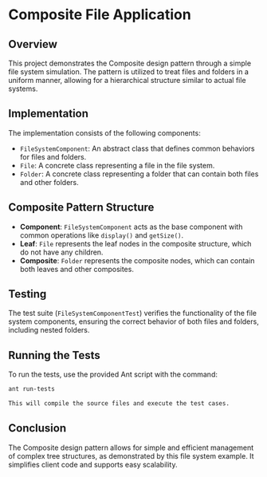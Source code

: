 # Composite File Application

## Overview
This project demonstrates the Composite design pattern through a simple file system simulation.
 The pattern is utilized to treat files and folders in a uniform manner, allowing for a hierarchical structure similar to actual file systems.

## Implementation
The implementation consists of the following components:
- `FileSystemComponent`: An abstract class that defines common behaviors for files and folders.
- `File`: A concrete class representing a file in the file system.
- `Folder`: A concrete class representing a folder that can contain both files and other folders.

## Composite Pattern Structure
- **Component**: `FileSystemComponent` acts as the base component with common operations like `display()` and `getSize()`.
- **Leaf**: `File` represents the leaf nodes in the composite structure, which do not have any children.
- **Composite**: `Folder` represents the composite nodes, which can contain both leaves and other composites.

## Testing
The test suite (`FileSystemComponentTest`) verifies the functionality of the file system components, ensuring the correct behavior of both files and folders, including nested folders.

## Running the Tests
To run the tests, use the provided Ant script with the command:
```bash
ant run-tests

This will compile the source files and execute the test cases.
 ```

## Conclusion
The Composite design pattern allows for simple and efficient management of complex tree structures, as demonstrated by this file system example. It simplifies client code and supports easy scalability.